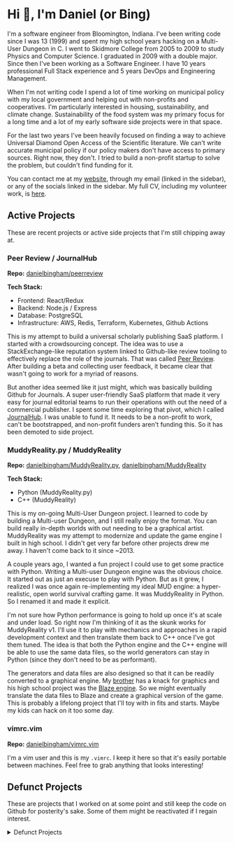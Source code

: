 # Hi :wave:, I'm Daniel (or Bing)

I'm a software engineer from Bloomington, Indiana.  I've been writing code
since I was 13 (1999) and spent my high school years hacking on a Multi-User
Dungeon in C. I went to Skidmore College from 2005 to 2009 to study Physics
and Computer Science. I graduated in 2009 with a double major.  Since then I've
been working as a Software Engineer. I have 10 years professional Full Stack
experience and 5 years DevOps and Engineering Management. 

When I'm not writing code I spend a lot of time working on municipal policy
with my local government and helping out with non-profits and cooperatives.
I'm particularly interested in housing, sustainability, and climate change.
Sustainability of the food system was my primary focus for a long time and a
lot of my early software side projects were in that space.

For the last two years I've been heavily focused on finding a way to achieve
Universal Diamond Open Access of the Scientific literature.  We can't write
accurate municipal policy if our policy makers don't have access to primary
sources. Right now, they don't. I tried to build a non-profit startup to solve 
the problem, but couldn't find funding for it.

You can contact me at my [website](https://theroadgoeson.com), through my email
(linked in the sidebar), or any of the socials linked in the sidebar. My full
CV, including my volunteer work, is [here](https://theroadgoeson.com/cv).

## Active Projects

These are recent projects or active side projects that I'm still chipping away
at.

### Peer Review / JournalHub 

**Repo:** [danielbingham/peerreview](https://github.com/danielbingham/peerreview)

**Tech Stack:**
- Frontend: React/Redux
- Backend: Node.js / Express
- Database: PostgreSQL
- Infrastructure: AWS, Redis, Terraform, Kubernetes, Github Actions

This is my attempt to build a universal scholarly publishing SaaS platform.  I
started with a crowdsourcing concept.  The idea was to use a StackExchange-like
reputation system linked to Github-like review tooling to effectively replace
the role of the journals.  That was called [Peer
Review](https://peer-review.io).  After building a beta and collecting user
feedback, it became clear that wasn't going to work for a myriad of reasons.

But another idea seemed like it just might, which was basically building Github
for Journals. A super user-friendly SaaS platform that made it very easy for
journal editorial teams to run their operations with out the need of a
commercial publisher. I spent some time exploring that pivot, which I called
[JournalHub](https://staging.peer-review.io). I was unable to fund it.  It 
needs to be a non-profit to work, can't be bootstrapped, and non-profit funders 
aren't funding this.  So it has been demoted to side project.

### MuddyReality.py / MuddyReality 

**Repo:** [danielbingham/MuddyReality.py](https://github.com/danielbingham/muddyreality.py), [danielbingham/MuddyReality](https://github.com/danielbingham/muddyreality)

**Tech Stack:** 
- Python (MuddyReality.py)
- C++ (MuddyReality)

This is my on-going Multi-User Dungeon project.  I learned to code by building
a Multi-user Dungeon, and I still really enjoy the format.  You can build
really in-depth worlds with out needing to be a graphical artist.  MuddyReality
was my attempt to modernize and update the game engine I built in high school.
I didn't get very far before other projects drew me away.  I haven't come back
to it since ~2013.

A couple years ago, I wanted a fun project I could use to get some practice
with Python.  Writing a Multi-user Dungeon engine was the obvious choice.  It
started out as just an execuse to play with Python. But as it grew, I realized
I was once again re-implementing my ideal MUD engine: a hyper-realistic, open
world survival crafting game.  It was MuddyReality in Python.  So I renamed it and
made it explicit.

I'm not sure how Python performance is going to hold up once it's at scale and
under load.  So right now I'm thinking of it as the skunk works for
MuddyReality v1.  I'll use it to play with mechanics and approaches in a rapid
development context and then translate them back to C++ once I've got them
tuned.  The idea is that both the Python engine and the C++ engine will be able
to use the same data files, so the world generators can stay in Python (since
they don't need to be as performant).

The generators and data files are also designed so that it can be readily
converted to a graphical engine.  My [brother](https://github.com/nbingham1)
has a knack for graphics and his high school project was the [Blaze
engine](https://github.com/nbingham1/Blaze).  So we might eventually translate
the data files to Blaze and create a graphical version of the game.  This is
probably a lifelong project that I'll toy with in fits and starts.  Maybe my
kids can hack on it too some day.

### vimrc.vim

**Repo:** [danielbingham/vimrc.vim](https://github.com/danielbingham/vimrc.vim)

I'm a vim user and this is my `.vimrc`.  I keep it here so that it's easily
portable between machines.  Feel free to grab anything that looks interesting!

## Defunct Projects

These are projects that I worked on at some point and still keep the code on
Github for posterity's sake.  Some of them might be reactivated if I regain
interest.

<details>
<summary>Defunct Projects</summary>

### Forest to Farm

**Repo:** [danielbingham/foresttofarm.org](https://github.com/danielbingham/foresttofarm.org)

**Active:** Jan 2015 - Sep 2016

**Tech Stack:**
- Frontend: Javascript (Backbone)
- Backend: Ruby (Rails)
- Database: Mysql
- Infrastructure: Chef, Linux, Linode

This was a side project I worked on while on sabbatical from Ceros and also
doing a lot of volunteering for various non-profits and cooperatives. I used
it to learn Ruby and Rails. I got reasonably far with it, but the primary
challege was data ingestion. I put it down when I returned to Ceros.

### Farm to Fridge

**Repo:** [danielbingham/FarmToFridge](https://github.com/danielbingham/farmtofridge)

**Active:** Dec 2011 - May 2012 

**Tech Stack:**
- Frontend: Javascript (JQuery)
- Backend: PHP (Zend)
- Database: MySQL
- Infrastructure: Linux, Linode

This was an online Farmer's market that had planned support for individual
farms, CSAs, or whole markets with multiple farms. I was working with
Bloomington's Local Grower's Guild who were attempting to fundraise for it.  I
got a functional prototype completed, which was demoed a few times, but funding
never came through.  I put the project down when I joined EllisLab.

### Fridge to Food

**Repo:** [danielbingham/fridgetofood.com-old](https://github.com/danielbingham/fridgetofood.com-old), [danielbingham/fridgetofood.com](https://github.com/danielbingham/fridgetofood)

**Active:** May 2010 - Dec 2010

Tech Stack:
- Frontend: Javascript (JQuery)
- Backend: PHP (Zend)
- Database: MySQL
- Infrastructure: Linux, Linode

My first attempt at a startup.  This was a recipe sharing site, originally
using a StackExchange-like reputation system. (What can I say?  I think
reputation systems are cool!) This had a fully functional MVP beta. But I was
never able to market it successfully or build any kind of traction. I put it
down when I joined Ideacode.

</details>
